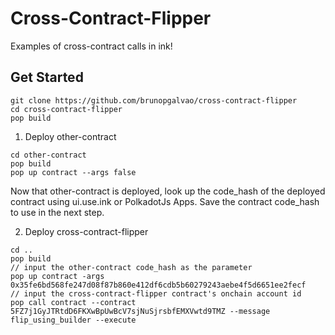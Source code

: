 # Cross-Contract-Flipper

Examples of cross-contract calls in ink!

## Get Started

```
git clone https://github.com/brunopgalvao/cross-contract-flipper
cd cross-contract-flipper
pop build
```

1. Deploy other-contract

```
cd other-contract
pop build
pop up contract --args false
```
Now that other-contract is deployed, look up the code_hash of the deployed contract using ui.use.ink or PolkadotJs Apps.
Save the contract code_hash to use in the next step.

2. Deploy cross-contract-flipper
```
cd ..
pop build
// input the other-contract code_hash as the parameter
pop up contract -args 0x35fe6bd568fe247d08f87b860e412df6cdb5b60279243aebe4f5d6651ee2fecf
// input the cross-contract-flipper contract's onchain account id
pop call contract --contract 5FZ7j1GyJTRtdD6FKXwBpUwBcV7sjNuSjrsbfEMXVwtd9TMZ --message flip_using_builder --execute
```
